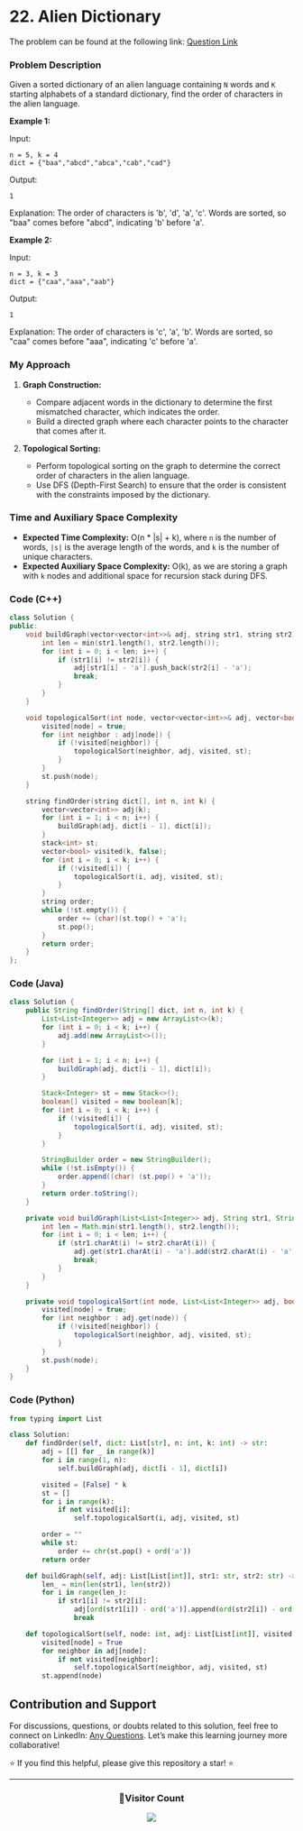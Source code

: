 # <b>22. Alien Dictionary</b>

The problem can be found at the following link: [Question Link](https://www.geeksforgeeks.org/problems/alien-dictionary/1)

### Problem Description

Given a sorted dictionary of an alien language containing `N` words and `K` starting alphabets of a standard dictionary, find the order of characters in the alien language.

**Example 1:**

Input:

```
n = 5, k = 4
dict = {"baa","abcd","abca","cab","cad"}
```

Output:

```
1
```

Explanation: The order of characters is 'b', 'd', 'a', 'c'. Words are sorted, so "baa" comes before "abcd", indicating 'b' before 'a'.

**Example 2:**

Input:

```
n = 3, k = 3
dict = {"caa","aaa","aab"}
```

Output:

```
1
```

Explanation: The order of characters is 'c', 'a', 'b'. Words are sorted, so "caa" comes before "aaa", indicating 'c' before 'a'.

### My Approach

1. **Graph Construction:**

   - Compare adjacent words in the dictionary to determine the first mismatched character, which indicates the order.
   - Build a directed graph where each character points to the character that comes after it.

2. **Topological Sorting:**
   - Perform topological sorting on the graph to determine the correct order of characters in the alien language.
   - Use DFS (Depth-First Search) to ensure that the order is consistent with the constraints imposed by the dictionary.

### Time and Auxiliary Space Complexity

- **Expected Time Complexity:** O(n \* |s| + k), where `n` is the number of words, `|s|` is the average length of the words, and `k` is the number of unique characters.
- **Expected Auxiliary Space Complexity:** O(k), as we are storing a graph with `k` nodes and additional space for recursion stack during DFS.

### Code (C++)

```cpp
class Solution {
public:
    void buildGraph(vector<vector<int>>& adj, string str1, string str2) {
        int len = min(str1.length(), str2.length());
        for (int i = 0; i < len; i++) {
            if (str1[i] != str2[i]) {
                adj[str1[i] - 'a'].push_back(str2[i] - 'a');
                break;
            }
        }
    }

    void topologicalSort(int node, vector<vector<int>>& adj, vector<bool>& visited, stack<int>& st) {
        visited[node] = true;
        for (int neighbor : adj[node]) {
            if (!visited[neighbor]) {
                topologicalSort(neighbor, adj, visited, st);
            }
        }
        st.push(node);
    }

    string findOrder(string dict[], int n, int k) {
        vector<vector<int>> adj(k);
        for (int i = 1; i < n; i++) {
            buildGraph(adj, dict[i - 1], dict[i]);
        }
        stack<int> st;
        vector<bool> visited(k, false);
        for (int i = 0; i < k; i++) {
            if (!visited[i]) {
                topologicalSort(i, adj, visited, st);
            }
        }
        string order;
        while (!st.empty()) {
            order += (char)(st.top() + 'a');
            st.pop();
        }
        return order;
    }
};
```

### Code (Java)

```java
class Solution {
    public String findOrder(String[] dict, int n, int k) {
        List<List<Integer>> adj = new ArrayList<>(k);
        for (int i = 0; i < k; i++) {
            adj.add(new ArrayList<>());
        }

        for (int i = 1; i < n; i++) {
            buildGraph(adj, dict[i - 1], dict[i]);
        }

        Stack<Integer> st = new Stack<>();
        boolean[] visited = new boolean[k];
        for (int i = 0; i < k; i++) {
            if (!visited[i]) {
                topologicalSort(i, adj, visited, st);
            }
        }

        StringBuilder order = new StringBuilder();
        while (!st.isEmpty()) {
            order.append((char) (st.pop() + 'a'));
        }
        return order.toString();
    }

    private void buildGraph(List<List<Integer>> adj, String str1, String str2) {
        int len = Math.min(str1.length(), str2.length());
        for (int i = 0; i < len; i++) {
            if (str1.charAt(i) != str2.charAt(i)) {
                adj.get(str1.charAt(i) - 'a').add(str2.charAt(i) - 'a');
                break;
            }
        }
    }

    private void topologicalSort(int node, List<List<Integer>> adj, boolean[] visited, Stack<Integer> st) {
        visited[node] = true;
        for (int neighbor : adj.get(node)) {
            if (!visited[neighbor]) {
                topologicalSort(neighbor, adj, visited, st);
            }
        }
        st.push(node);
    }
}
```

### Code (Python)

```python
from typing import List

class Solution:
    def findOrder(self, dict: List[str], n: int, k: int) -> str:
        adj = [[] for _ in range(k)]
        for i in range(1, n):
            self.buildGraph(adj, dict[i - 1], dict[i])

        visited = [False] * k
        st = []
        for i in range(k):
            if not visited[i]:
                self.topologicalSort(i, adj, visited, st)

        order = ""
        while st:
            order += chr(st.pop() + ord('a'))
        return order

    def buildGraph(self, adj: List[List[int]], str1: str, str2: str) -> None:
        len_ = min(len(str1), len(str2))
        for i in range(len_):
            if str1[i] != str2[i]:
                adj[ord(str1[i]) - ord('a')].append(ord(str2[i]) - ord('a'))
                break

    def topologicalSort(self, node: int, adj: List[List[int]], visited: List[bool], st: List[int]) -> None:
        visited[node] = True
        for neighbor in adj[node]:
            if not visited[neighbor]:
                self.topologicalSort(neighbor, adj, visited, st)
        st.append(node)
```

## Contribution and Support

For discussions, questions, or doubts related to this solution, feel free to connect on LinkedIn: [Any Questions](https://www.linkedin.com/in/patel-hetkumar-sandipbhai-8b110525a/). Let’s make this learning journey more collaborative!

⭐ If you find this helpful, please give this repository a star! ⭐

---

<div align="center">
  <h3><b>📍Visitor Count</b></h3>
</div>

<p align="center">
  <img src="https://visitor-badge.laobi.icu/badge?page_id=Hunterdii.GeeksforGeeks-POTD" />
</p>
